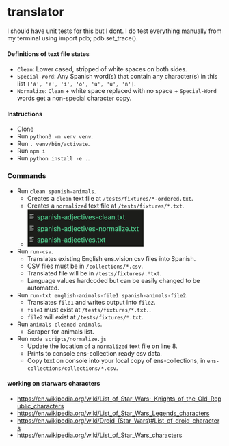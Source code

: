 # translator

I should have unit tests for this but I dont.
I do test everything manually from my terminal using import pdb; pdb.set_trace().

#### Definitions of text file states
- `Clean`: Lower cased, stripped of white spaces on both sides.
- `Special-Word`: Any Spanish word(s) that contain any character(s) in this list `['á', 'é', 'í', 'ó', 'ú', 'ü', 'ñ']`.
- `Normalize`: `Clean` + white space replaced with no space + `Special-Word` words get a non-special character copy. 

#### Instructions
- Clone
- Run `python3 -m venv venv`.
- Run `. venv/bin/activate`.
- Run `npm i`
- Run `python install -e .`.

### Commands
- Run `clean spanish-animals`.
    - Creates a `clean` text file at `/tests/fixtures/*-ordered.txt`.
    - Creates a `normalized` text file at `/tests/fixtures/*.txt`.
    - ![Alt text](public/CMD-$-clean-file1.png?raw=true "Example of files produced.")
- Run `run-csv`.
    - Translates existing English ens.vision csv files into Spanish.
    - CSV files must be in `/collections/*.csv`.
    - Translated file will be in `/tests/fixtures/.*txt`.
    - Language values hardcoded but can be easily changed to be automated.
- Run `run-txt english-animals-file1 spanish-animals-file2`.
    - Translates `file1` and writes output into `file2`.
    - `file1` must exist at `/tests/fixtures/*.txt.`.
    - `file2` will exist at `/tests/fixtures/*.txt`. 
- Run `animals cleaned-animals`.
    - Scraper for animals list.
- Run `node scripts/normalize.js`
    - Update the location of a `normalized` text file on line 8.
    - Prints to console ens-collection ready csv data.
    - Copy text on console into your local copy of ens-collections, in `ens-collections/collections/*.csv`.


#### working on starwars characters
- https://en.wikipedia.org/wiki/List_of_Star_Wars:_Knights_of_the_Old_Republic_characters
- https://en.wikipedia.org/wiki/List_of_Star_Wars_Legends_characters
- https://en.wikipedia.org/wiki/Droid_(Star_Wars)#List_of_droid_characters
- https://en.wikipedia.org/wiki/List_of_Star_Wars_characters